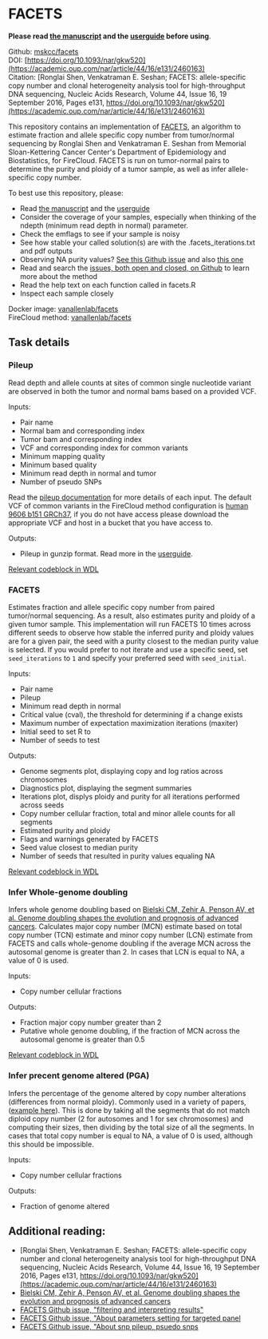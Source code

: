 # FACETS
**Please read [the manuscript](https://academic.oup.com/nar/article/44/16/e131/2460163) and the [userguide](https://github.com/mskcc/facets/blob/master/vignettes/FACETS.pdf) before using**.  

Github: [mskcc/facets](https://github.com/mskcc/facets)  
DOI: [https://doi.org/10.1093/nar/gkw520](https://academic.oup.com/nar/article/44/16/e131/2460163)  
Citation: [Ronglai Shen, Venkatraman E. Seshan; FACETS: allele-specific copy number and clonal heterogeneity analysis tool for high-throughput DNA sequencing, Nucleic Acids Research, Volume 44, Issue 16, 19 September 2016, Pages e131, https://doi.org/10.1093/nar/gkw520](https://academic.oup.com/nar/article/44/16/e131/2460163)

This repository contains an implementation of [FACETS](https://github.com/mskcc/facets), an algorithm to estimate fraction and allele specific copy number from tumor/normal sequencing by Ronglai Shen and Venkatraman E. Seshan from Memorial Sloan-Kettering Cancer Center's Department of Epidemiology and Biostatistics, for FireCloud. FACETS is run on tumor-normal pairs to determine the purity and ploidy of a tumor sample, as well as infer allele-specific copy number.

To best use this repository, please:
- Read [the manuscript](https://academic.oup.com/nar/article/44/16/e131/2460163) and the [userguide](https://github.com/mskcc/facets/blob/master/vignettes/FACETS.pdf)
- Consider the coverage of your samples, especially when thinking of the ndepth (minimum read depth in normal) parameter. 
- Check the emflags to see if your sample is noisy
- See how stable your called solution(s) are with the .facets_iterations.txt and pdf outputs
- Observing NA purity values? [See this Github issue](https://github.com/mskcc/facets/issues/68) and also [this one](https://github.com/mskcc/facets/issues/66)
- Read and search the [issues, both open and closed, on Github](https://github.com/mskcc/facets/issues?utf8=%E2%9C%93&q=) to learn more about the method
- Read the help text on each function called in facets.R
- Inspect each sample closely

Docker image: [vanallenlab/facets](https://hub.docker.com/r/vanallenlab/facets/)  
FireCloud method: [vanallenlab/facets](https://portal.firecloud.org/#methods/vanallenlab/facets/)

## Task details

### Pileup
Read depth and allele counts at sites of common single nucleotide variant are observed in both the tumor and normal bams based on a provided VCF. 

Inputs:
- Pair name
- Normal bam and corresponding index
- Tumor bam and corresponding index
- VCF and corresponding index for common variants
- Minimum mapping quality
- Minimum based quality
- Minimum read depth in normal and tumor
- Number of pseudo SNPs

Read the [pileup documentation](https://github.com/mskcc/facets/tree/master/inst/extcode) for more details of each input. The default VCF of common variants in the FireCloud method configuration is [human 9606 b151 GRCh37](ftp://ftp.ncbi.nlm.nih.gov/snp/organisms/human_9606_b151_GRCh37p13/VCF/), if you do not have access please download the appropriate VCF and host in a bucket that you have access to.

Outputs:
- Pileup in gunzip format. Read more in the [userguide](https://github.com/mskcc/facets/blob/master/vignettes/FACETS.pdf).

[Relevant codeblock in WDL](https://github.com/vanallenlab/facets/blob/lab_harmonize/facets.wdl#L82-L125)

### FACETS
Estimates fraction and allele specific copy number from paired tumor/normal sequencing. As a result, also estimates purity and ploidy of a given tumor sample. This implementation will run FACETS 10 times across different seeds to observe how stable the inferred purity and ploidy values are for a given pair, the seed with a purity closest to the median purity value is selected. If you would prefer to not iterate and use a specific seed, set `seed_iterations` to `1` and specify your preferred seed with `seed_initial`.

Inputs:
- Pair name
- Pileup
- Minimum read depth in normal
- Critical value (cval), the threshold for determining if a change exists
- Maximum number of expectation maximization iterations (maxiter)
- Initial seed to set R to
- Number of seeds to test

Outputs:
- Genome segments plot, displaying copy and log ratios across chromosomes
- Diagnostics plot, displaying the segment summaries
- Iterations plot, displys ploidy and purity for all iterations performed across seeds
- Copy number cellular fraction, total and minor allele counts for all segments
- Estimated purity and ploidy
- Flags and warnings generated by FACETS
- Seed value closest to median purity
- Number of seeds that resulted in purity values equaling NA

[Relevant codeblock in WDL](https://github.com/vanallenlab/facets/blob/lab_harmonize/facets.wdl#L127-L167)

### Infer Whole-genome doubling
Infers whole genome doubling based on [Bielski CM, Zehir A, Penson AV, et al. Genome doubling shapes the evolution and prognosis of advanced cancers](https://doi.org/10.1038/s41588-018-0165-1). Calculates major copy number (MCN) estimate based on total copy number (TCN) estimate and minor copy number (LCN) estimate from FACETS and calls whole-genome doubling if the average MCN across the autosomal genome is greater than 2. In cases that LCN is equal to NA, a value of 0 is used.

Inputs:
- Copy number cellular fractions

Outputs:
- Fraction major copy number greater than 2
- Putative whole genome doubling, if the fraction of MCN across the autosomal genome is greater than 0.5

[Relevant codeblock in WDL](https://github.com/vanallenlab/facets/blob/lab_harmonize/facets.wdl#L169-L191)

### Infer precent genome altered (PGA)
Infers the percentage of the genome altered by copy number alterations (differences from normal ploidy). Commonly used in a variety of papers, ([example here](https://www.ncbi.nlm.nih.gov/pmc/articles/PMC6145837/)). This is done by taking all the segments that do not match diploid copy number (2 for autosomes and 1 for sex chromosomes) and computing their sizes, then dividing by the total size of all the segments. In cases that total copy number is equal to NA, a value of 0 is used, although this should be impossible.

Inputs:
- Copy number cellular fractions

Outputs:
- Fraction of genome altered

## Additional reading:
- [Ronglai Shen, Venkatraman E. Seshan; FACETS: allele-specific copy number and clonal heterogeneity analysis tool for high-throughput DNA sequencing, Nucleic Acids Research, Volume 44, Issue 16, 19 September 2016, Pages e131, https://doi.org/10.1093/nar/gkw520](https://academic.oup.com/nar/article/44/16/e131/2460163)
- [Bielski CM, Zehir A, Penson AV, et al. Genome doubling shapes the evolution and prognosis of advanced cancers](https://doi.org/10.1038/s41588-018-0165-1)
- [FACETS Github issue, "filtering and interpreting results"](https://github.com/mskcc/facets/issues/62)
- [FACETS Github issue, "About parameters setting for targeted panel](https://github.com/mskcc/facets/issues/81)
- [FACETS Github issue, "About snp pileup, psuedo snps](https://github.com/mskcc/facets/issues/61)
